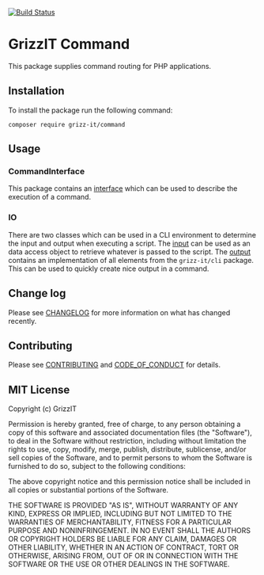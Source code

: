 [![Build Status](https://travis-ci.com/grizz-it/command.svg?branch=master)](https://travis-ci.com/grizz-it/command)

# GrizzIT Command

This package supplies command routing for PHP applications.

## Installation

To install the package run the following command:

```
composer require grizz-it/command
```

## Usage

### CommandInterface

This package contains an [interface](src/Common/Command/CommandInterface.php)
which can be used to describe the execution of a command.

### IO

There are two classes which can be used in a CLI environment to determine the
input and output when executing a script. The [input](src/Component/Command/Input.php)
can be used as an data access object to retrieve whatever is passed to the
script. The [output](src/Component/Command/Output.php) contains an
implementation of all elements from the `grizz-it/cli` package. This can be used
to quickly create nice output in a command.

## Change log

Please see [CHANGELOG](CHANGELOG.md) for more information on what has changed
recently.

## Contributing

Please see [CONTRIBUTING](CONTRIBUTING.md) and
[CODE_OF_CONDUCT](CODE_OF_CONDUCT.md) for details.

## MIT License

Copyright (c) GrizzIT

Permission is hereby granted, free of charge, to any person obtaining a copy
of this software and associated documentation files (the "Software"), to deal
in the Software without restriction, including without limitation the rights
to use, copy, modify, merge, publish, distribute, sublicense, and/or sell
copies of the Software, and to permit persons to whom the Software is
furnished to do so, subject to the following conditions:

The above copyright notice and this permission notice shall be included in all
copies or substantial portions of the Software.

THE SOFTWARE IS PROVIDED "AS IS", WITHOUT WARRANTY OF ANY KIND, EXPRESS OR
IMPLIED, INCLUDING BUT NOT LIMITED TO THE WARRANTIES OF MERCHANTABILITY,
FITNESS FOR A PARTICULAR PURPOSE AND NONINFRINGEMENT. IN NO EVENT SHALL THE
AUTHORS OR COPYRIGHT HOLDERS BE LIABLE FOR ANY CLAIM, DAMAGES OR OTHER
LIABILITY, WHETHER IN AN ACTION OF CONTRACT, TORT OR OTHERWISE, ARISING FROM,
OUT OF OR IN CONNECTION WITH THE SOFTWARE OR THE USE OR OTHER DEALINGS IN THE
SOFTWARE.
